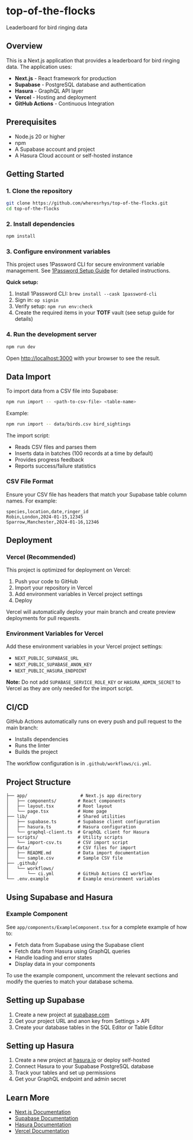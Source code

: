 # top-of-the-flocks
Leaderboard for bird ringing data

## Overview

This is a Next.js application that provides a leaderboard for bird ringing data. The application uses:
- **Next.js** - React framework for production
- **Supabase** - PostgreSQL database and authentication
- **Hasura** - GraphQL API layer
- **Vercel** - Hosting and deployment
- **GitHub Actions** - Continuous Integration

## Prerequisites

- Node.js 20 or higher
- npm
- A Supabase account and project
- A Hasura Cloud account or self-hosted instance

## Getting Started

### 1. Clone the repository

```bash
git clone https://github.com/wheresrhys/top-of-the-flocks.git
cd top-of-the-flocks
```

### 2. Install dependencies

```bash
npm install
```

### 3. Configure environment variables

This project uses 1Password CLI for secure environment variable management. See [1Password Setup Guide](docs/1PASSWORD_SETUP.md) for detailed instructions.

**Quick setup:**

1. Install 1Password CLI: `brew install --cask 1password-cli`
2. Sign in: `op signin`
3. Verify setup: `npm run env:check`
4. Create the required items in your **TOTF** vault (see setup guide for details)

### 4. Run the development server

```bash
npm run dev
```

Open [http://localhost:3000](http://localhost:3000) with your browser to see the result.

## Data Import

To import data from a CSV file into Supabase:

```bash
npm run import -- <path-to-csv-file> <table-name>
```

Example:
```bash
npm run import -- data/birds.csv bird_sightings
```

The import script:
- Reads CSV files and parses them
- Inserts data in batches (100 records at a time by default)
- Provides progress feedback
- Reports success/failure statistics

### CSV File Format

Ensure your CSV file has headers that match your Supabase table column names. For example:

```csv
species,location,date,ringer_id
Robin,London,2024-01-15,12345
Sparrow,Manchester,2024-01-16,12346
```

## Deployment

### Vercel (Recommended)

This project is optimized for deployment on Vercel:

1. Push your code to GitHub
2. Import your repository in Vercel
3. Add environment variables in Vercel project settings
4. Deploy

Vercel will automatically deploy your main branch and create preview deployments for pull requests.

### Environment Variables for Vercel

Add these environment variables in your Vercel project settings:
- `NEXT_PUBLIC_SUPABASE_URL`
- `NEXT_PUBLIC_SUPABASE_ANON_KEY`
- `NEXT_PUBLIC_HASURA_ENDPOINT`

**Note:** Do not add `SUPABASE_SERVICE_ROLE_KEY` or `HASURA_ADMIN_SECRET` to Vercel as they are only needed for the import script.

## CI/CD

GitHub Actions automatically runs on every push and pull request to the main branch:
- Installs dependencies
- Runs the linter
- Builds the project

The workflow configuration is in `.github/workflows/ci.yml`.

## Project Structure

```
├── app/                    # Next.js app directory
│   ├── components/        # React components
│   ├── layout.tsx         # Root layout
│   └── page.tsx           # Home page
├── lib/                   # Shared utilities
│   ├── supabase.ts        # Supabase client configuration
│   ├── hasura.ts          # Hasura configuration
│   └── graphql-client.ts  # GraphQL client for Hasura
├── scripts/               # Utility scripts
│   └── import-csv.ts      # CSV import script
├── data/                  # CSV files for import
│   ├── README.md          # Data import documentation
│   └── sample.csv         # Sample CSV file
├── .github/
│   └── workflows/
│       └── ci.yml         # GitHub Actions CI workflow
└── .env.example           # Example environment variables
```

## Using Supabase and Hasura

### Example Component

See `app/components/ExampleComponent.tsx` for a complete example of how to:
- Fetch data from Supabase using the Supabase client
- Fetch data from Hasura using GraphQL queries
- Handle loading and error states
- Display data in your components

To use the example component, uncomment the relevant sections and modify the queries to match your database schema.

## Setting up Supabase

1. Create a new project at [supabase.com](https://supabase.com)
2. Get your project URL and anon key from Settings > API
3. Create your database tables in the SQL Editor or Table Editor

## Setting up Hasura

1. Create a new project at [hasura.io](https://hasura.io) or deploy self-hosted
2. Connect Hasura to your Supabase PostgreSQL database
3. Track your tables and set up permissions
4. Get your GraphQL endpoint and admin secret

## Learn More

- [Next.js Documentation](https://nextjs.org/docs)
- [Supabase Documentation](https://supabase.com/docs)
- [Hasura Documentation](https://hasura.io/docs)
- [Vercel Documentation](https://vercel.com/docs)

